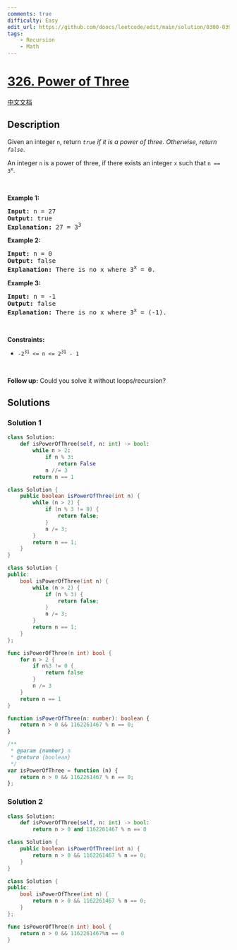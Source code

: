 ```yaml
---
comments: true
difficulty: Easy
edit_url: https://github.com/doocs/leetcode/edit/main/solution/0300-0399/0326.Power%20of%20Three/README_EN.md
tags:
    - Recursion
    - Math
---
```


<!-- problem:start -->

# [326. Power of Three](https://leetcode.com/problems/power-of-three)

[中文文档](/solution/0300-0399/0326.Power%20of%20Three/README.md)

## Description

<p>Given an integer <code>n</code>, return <em><code>true</code> if it is a power of three. Otherwise, return <code>false</code></em>.</p>

<p>An integer <code>n</code> is a power of three, if there exists an integer <code>x</code> such that <code>n == 3<sup>x</sup></code>.</p>

<p>&nbsp;</p>
<p><strong class="example">Example 1:</strong></p>

<pre>
<strong>Input:</strong> n = 27
<strong>Output:</strong> true
<strong>Explanation:</strong> 27 = 3<sup>3</sup>
</pre>

<p><strong class="example">Example 2:</strong></p>

<pre>
<strong>Input:</strong> n = 0
<strong>Output:</strong> false
<strong>Explanation:</strong> There is no x where 3<sup>x</sup> = 0.
</pre>

<p><strong class="example">Example 3:</strong></p>

<pre>
<strong>Input:</strong> n = -1
<strong>Output:</strong> false
<strong>Explanation:</strong> There is no x where 3<sup>x</sup> = (-1).
</pre>

<p>&nbsp;</p>
<p><strong>Constraints:</strong></p>

<ul>
	<li><code>-2<sup>31</sup> &lt;= n &lt;= 2<sup>31</sup> - 1</code></li>
</ul>

<p>&nbsp;</p>
<strong>Follow up:</strong> Could you solve it without loops/recursion?

## Solutions

<!-- solution:start -->

### Solution 1

<!-- tabs:start -->

```python
class Solution:
    def isPowerOfThree(self, n: int) -> bool:
        while n > 2:
            if n % 3:
                return False
            n //= 3
        return n == 1
```

```java
class Solution {
    public boolean isPowerOfThree(int n) {
        while (n > 2) {
            if (n % 3 != 0) {
                return false;
            }
            n /= 3;
        }
        return n == 1;
    }
}
```

```cpp
class Solution {
public:
    bool isPowerOfThree(int n) {
        while (n > 2) {
            if (n % 3) {
                return false;
            }
            n /= 3;
        }
        return n == 1;
    }
};
```

```go
func isPowerOfThree(n int) bool {
	for n > 2 {
		if n%3 != 0 {
			return false
		}
		n /= 3
	}
	return n == 1
}
```

```ts
function isPowerOfThree(n: number): boolean {
    return n > 0 && 1162261467 % n == 0;
}
```

```js
/**
 * @param {number} n
 * @return {boolean}
 */
var isPowerOfThree = function (n) {
    return n > 0 && 1162261467 % n == 0;
};
```

<!-- tabs:end -->

<!-- solution:end -->

<!-- solution:start -->

### Solution 2

<!-- tabs:start -->

```python
class Solution:
    def isPowerOfThree(self, n: int) -> bool:
        return n > 0 and 1162261467 % n == 0
```

```java
class Solution {
    public boolean isPowerOfThree(int n) {
        return n > 0 && 1162261467 % n == 0;
    }
}
```

```cpp
class Solution {
public:
    bool isPowerOfThree(int n) {
        return n > 0 && 1162261467 % n == 0;
    }
};
```

```go
func isPowerOfThree(n int) bool {
	return n > 0 && 1162261467%n == 0
}
```

<!-- tabs:end -->

<!-- solution:end -->

<!-- problem:end -->
